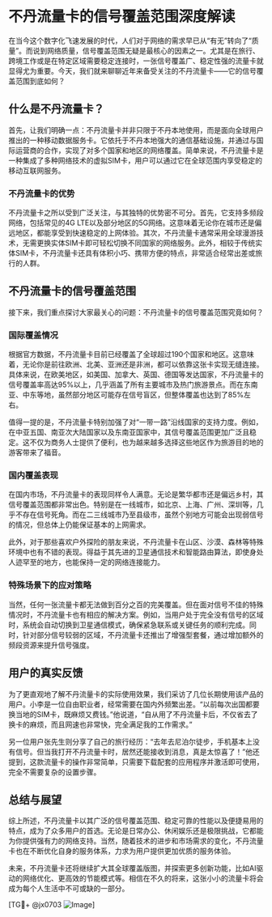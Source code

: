 # 不丹流量卡的信号覆盖范围深度解读

在当今这个数字化飞速发展的时代，人们对于网络的需求早已从“有无”转向了“质量”。而说到网络质量，信号覆盖范围无疑是最核心的因素之一。尤其是在旅行、跨境工作或是在特定区域需要稳定连接时，一张信号覆盖广、稳定性强的流量卡就显得尤为重要。今天，我们就来聊聊近年来备受关注的不丹流量卡——它的信号覆盖范围到底如何？

## 什么是不丹流量卡？

首先，让我们明确一点：不丹流量卡并非只限于不丹本地使用，而是面向全球用户推出的一种移动数据服务卡。它依托于不丹本地强大的通信基础设施，并通过与国际运营商的合作，实现了对多个国家和地区的网络覆盖。简单来说，不丹流量卡是一种集成了多种网络技术的虚拟SIM卡，用户可以通过它在全球范围内享受稳定的移动互联网服务。

### 不丹流量卡的优势

不丹流量卡之所以受到广泛关注，与其独特的优势密不可分。首先，它支持多频段网络，包括常见的4G LTE以及部分地区的5G网络。这意味着无论你在城市还是偏远地区，都能享受到快速稳定的上网体验。其次，不丹流量卡通常采用全球漫游技术，无需更换实体SIM卡即可轻松切换不同国家的网络服务。此外，相较于传统实体SIM卡，不丹流量卡还具有体积小巧、携带方便的特点，非常适合经常出差或旅行的人群。

## 不丹流量卡的信号覆盖范围

接下来，我们重点探讨大家最关心的问题：不丹流量卡的信号覆盖范围究竟如何？

### 国际覆盖情况

根据官方数据，不丹流量卡目前已经覆盖了全球超过190个国家和地区。这意味着，无论你是前往欧洲、北美、亚洲还是非洲，都可以依靠这张卡实现无缝连接。具体来说，在欧美地区，如美国、加拿大、英国、德国等发达国家，不丹流量卡的信号覆盖率高达95%以上，几乎涵盖了所有主要城市及热门旅游景点。而在东南亚、中东等地，虽然部分地区可能存在信号盲区，但整体覆盖也达到了85%左右。

值得一提的是，不丹流量卡特别加强了对“一带一路”沿线国家的支持力度。例如，在中亚五国、南亚次大陆国家以及东南亚国家中，其信号覆盖范围更加广泛且稳定。这不仅为商务人士提供了便利，也为越来越多选择这些地区作为旅游目的地的游客带来了福音。

### 国内覆盖表现

在国内市场，不丹流量卡的表现同样令人满意。无论是繁华都市还是偏远乡村，其信号覆盖范围都非常出色。特别是在一线城市，如北京、上海、广州、深圳等，几乎不存在信号死角。而在二三线城市乃至县级市，虽然个别地方可能会出现弱信号的情况，但总体上仍能保证基本的上网需求。

此外，对于那些喜欢户外探险的朋友来说，不丹流量卡在山区、沙漠、森林等特殊环境中也有不错的表现。得益于其先进的卫星通信技术和智能路由算法，即使身处人迹罕至的地方，也能保持一定的网络连接能力。

### 特殊场景下的应对策略

当然，任何一张流量卡都无法做到百分之百的完美覆盖。但在面对信号不佳的特殊情况时，不丹流量卡也有相应的解决方案。例如，当用户处于完全没有信号的区域时，系统会自动切换到卫星通信模式，确保紧急联系或关键任务的顺利完成。同时，针对部分信号较弱的区域，不丹流量卡还推出了增强型套餐，通过增加额外的频段资源来提升信号强度。

## 用户的真实反馈

为了更直观地了解不丹流量卡的实际使用效果，我们采访了几位长期使用该产品的用户。小李是一位自由职业者，经常需要在国内外频繁出差。“以前每次出国都要换当地的SIM卡，既麻烦又费钱。”他说道，“自从用了不丹流量卡后，不仅省去了换卡的麻烦，而且网速也非常快，完全满足我的工作需求。”

另一位用户张先生则分享了自己的旅行经历：“去年去尼泊尔徒步，手机基本上没有信号。但当我打开不丹流量卡时，居然还能接收到消息，真是太惊喜了！”他还提到，这款流量卡的操作非常简单，只需要下载配套的应用程序并激活即可使用，完全不需要复杂的设置步骤。

## 总结与展望

综上所述，不丹流量卡以其广泛的信号覆盖范围、稳定可靠的性能以及便捷易用的特点，成为了众多用户的首选。无论是日常办公、休闲娱乐还是极限挑战，它都能为你提供强有力的网络支持。当然，随着技术的进步和市场需求的变化，不丹流量卡也在不断优化自身的服务体系，力求为用户提供更加优质的服务体验。

未来，不丹流量卡还将继续扩大其全球覆盖版图，并探索更多创新功能，比如AI驱动的网络优化、更高效的节能模式等。相信在不久的将来，这张小小的流量卡将会成为每个人生活中不可或缺的一部分。

[TG💪+ @jx0703 ![Image](https://github.com/user-attachments/assets/dbca1d08-cadb-493c-b0ec-ad6f7a83f270)]